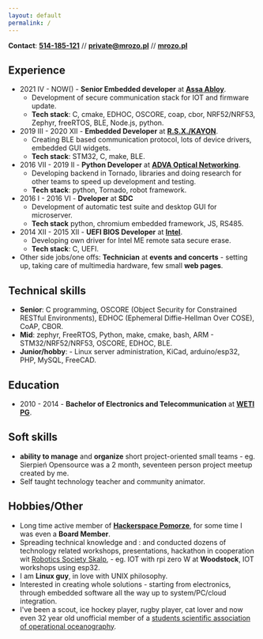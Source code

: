 ```yaml
---
layout: default
permalink: /
---
```


**Contact**: **[514-185-121](tel:+48514185121)** // **[private@mrozo.pl](mailto:private@mrozo.pl)** // **[mrozo.pl](https://mrozo.pl)**

## Experience
* 2021 IV - NOW() - **Senior Embedded developer** at **[Assa Abloy](https://www.assaabloy.com)**.
  - Development of secure communication stack for IOT and firmware update.
  - **Tech stack**: C, cmake, EDHOC, OSCORE, coap, cbor, NRF52/NRF53, Zephyr, freeRTOS, BLE, Node.js, python.
* 2019 III - 2020 XII - **Embedded Developer** at **[R.S.X./KAYON](https://kayon.eu/)**.
  - Creating BLE based communication protocol, lots of device drivers, embedded GUI widgets.
  - **Tech stack**: STM32, C, make, BLE.
* 2016 VII - 2019 II - **Python Developer** at **[ADVA Optical Networking](https://www.adva.com/)**.
  - Developing backend in Tornado, libraries and doing research for other teams to speed up development and testing.
  - **Tech stack**: python, Tornado, robot framework.
* 2016 I - 2016 VI - **Dveloper** at **SDC** 
  - Development of automatic test suite and desktop GUI for microserver.
  - **Tech stack** python, chromium embedded framework, JS, RS485.
* 2014 XII - 2015 XII - **UEFI BIOS Developer** at **[Intel](https://www.intel.com/)**.
  - Developing own driver for Intel ME remote sata secure erase.
  - **Tech stack**: C, UEFI.
* Other side jobs/one offs: **Technician** at **events and concerts** - setting up, taking care of multimedia hardware, few small **web pages**.

## Technical skills

* **Senior**: C programming, OSCORE (Object Security for Constrained RESTful Environments), EDHOC (Ephemeral Diffie-Hellman Over COSE), CoAP, CBOR.
* **Mid**: zephyr, FreeRTOS, Python, make, cmake, bash, ARM - STM32/NRF52/NRF53, OSCORE, EDHOC, BLE.
* **Junior/hobby**: - Linux server administration, KiCad, arduino/esp32, PHP, MySQL, FreeCAD.

<div style="page-break-after: always;"></div>

## Education
 
 * 2010 - 2014 - **Bachelor of Electronics and Telecommunication** at **[WETI PG](https://eti.pg.edu.pl/)**.

## Soft skills

  - **ability to manage** and **organize** short project-oriented small teams - eg. Sierpień Opensource was a 2 month, seventeen person project meetup created by me.
  - Self taught technology teacher and community animator.

## Hobbies/Other

* Long time active member of **[Hackerspace Pomorze](https://hsp.sh/)**, for some time I was even a **Board Member**.
* Spreading technical knowledge and : and conducted dozens of technology related workshops, presentations, hackathon in cooperation wit [Robotics Society Skalp](https://srskalp.pl/), - eg. IOT with rpi zero W at **Woodstock**, IOT workshops using esp32.
* I am **Linux guy**, in love with UNIX philosophy.
* Interested in creating whole solutions - starting from electronics, through embedded software all the way up to system/PC/cloud integration.
* I've been a scout, ice hockey player, rugby player, cat lover and now even 32 year old unofficial member of a [students scientific association of operational oceanography](https://www.facebook.com/OperationalOceanographySocietyUG).


